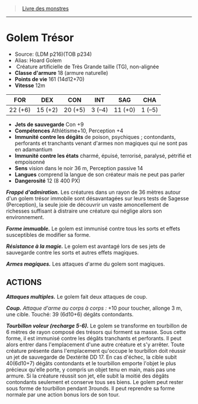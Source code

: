 ﻿> [Livre des monstres](tome_of_beasts.md)

---

# Golem Trésor

- Source: (LDM p216)(TOB p234)
- Alias: Hoard Golem
-  Créature artificielle de Très Grande taille (TG), non-alignée
- **Classe d'armure** 18 (armure naturelle)
- **Points de vie** 161 (14d12+70)
- **Vitesse** 12m

|FOR|DEX|CON|INT|SAG|CHA|
|---|---|---|---|---|---|
|22 (+6)|15 (+2)|20 (+5)|3 (–4)|11 (+0)|1 (–5)|

- **Jets de sauvegarde** Con +9
- **Compétences** Athlétisme+10, Perception +4
- **Immunité contre les dégâts** de poison, psychiques ; contondants, perforants et tranchants venant d'armes non magiques qui ne sont pas en adamantium
- **Immunité contre les états** charmé, épuisé, terrorisé, paralysé, pétrifié et empoisonné
- **Sens** vision dans le noir 36 m, Perception passive 14
- **Langues** comprend la langue de son créateur mais ne peut pas parler
- **Dangerosité** 12 (8 400 PX)

**_Frappé d'admiration._** Les créatures dans un rayon de 36 mètres autour d'un golem trésor immobile sont désavantagées sur leurs tests de Sagesse (Perception), la seule joie de découvrir un vaste amoncellement de richesses suffisant à distraire une créature qui néglige alors son environnement.

**_Forme immuable._** Le golem est immunisé contre tous les sorts et effets susceptibles de modifier sa forme.

**_Résistance à la magie._** Le golem est avantagé lors de ses jets de sauvegarde contre les sorts et autres effets magiques.

**_Armes magiques._** Les attaques d'arme du golem sont magiques.

## ACTIONS

**_Attaques multiples._** Le golem fait deux attaques de coup.

**_Coup._** _Attaque d'arme au corps à corps :_ +10 pour toucher, allonge 3 m, une cible. Touché: 39 (6d10+6) dégâts contondants.

**_Tourbillon voleur (recharge 5-6)._** Le golem se transforme en tourbillon de 6 mètres de rayon composé des trésors qui forment sa masse. Sous cette forme, il est immunisé contre les dégâts tranchants et perforants. Il peut alors entrer dans l'emplacement d'une autre créature et s'y arrêter. Toute créature présente dans l'emplacement qu'occupe le tourbillon doit réussir un jet de sauvegarde de Dextérité DD 17. En cas d'échec, la cible subit 40(6d10+7) dégâts contondants et le tourbillon emporte l'objet le plus précieux qu'elle porte, y compris un objet tenu en main, mais pas une armure. Si la créature réussit son jet, elle subit la moitié des dégâts contondants seulement et conserve tous ses biens. Le golem peut rester sous forme de tourbillon pendant 3rounds. Il peut reprendre sa forme normale par une action bonus lors de son tour.

